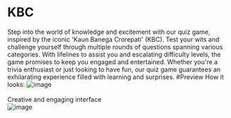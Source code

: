 # KBC
Step into the world of knowledge and excitement with our quiz game, inspired by the iconic 'Kaun Banega Crorepati' (KBC). Test your wits and challenge yourself through multiple rounds of questions spanning various categories. With lifelines to assist you and escalating difficulty levels, the game promises to keep you engaged and entertained. Whether you're a trivia enthusiast or just looking to have fun, our quiz game guarantees an exhilarating experience filled with learning and surprises.
#Preview
How it looks:
![image](https://github.com/Sandy-GT/KBC/assets/173798200/0ba1f58b-b1f3-4fb7-a8e4-cbcb370c3628)<br><br>
Creative and engaging interface<br>
![image](https://github.com/Sandy-GT/KBC/assets/173798200/080cea22-691e-46ba-a452-dbbdc389d831)
